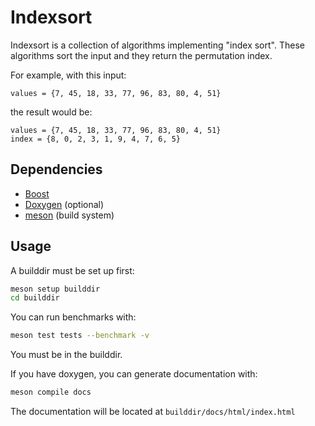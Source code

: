 # Indexsort
Indexsort is a collection of algorithms implementing "index sort". These algorithms
sort the input and they return the permutation index.

For example, with this input:
```
values = {7, 45, 18, 33, 77, 96, 83, 80, 4, 51}
```

the result would be:
```
values = {7, 45, 18, 33, 77, 96, 83, 80, 4, 51}
index = {8, 0, 2, 3, 1, 9, 4, 7, 6, 5}
```

## Dependencies
- [Boost](https://www.boost.org/)
- [Doxygen](https://www.doxygen.nl/) (optional)
- [meson](https://mesonbuild.com/) (build system)

## Usage
A builddir must be set up first:
```sh
meson setup builddir
cd builddir
```

You can run benchmarks with:
```sh
meson test tests --benchmark -v
```

You must be in the builddir.

If you have doxygen, you can generate documentation with:
```sh
meson compile docs
```
The documentation will be located at `builddir/docs/html/index.html`
